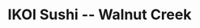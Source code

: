 ---
layout: place
title: "IKOI Sushi -- Walnut Creek"
permalink: /california/walnut-creek/ikoi-sushi-walnut-creek.html
stateAbbr: CA
stateName: California
cityName: Walnut Creek
seo:
  name: "IKOI Sushi -- Walnut Creek"
  type: Restaurant
  links: null
description: "Looking for sushi in Walnut Creek, California? Check out IKOI Sushi -- Walnut Creek for a delightful Japanese dining experience. Enjoy a variety of sushi and..."
place_id: ChIJWzDjWZVhhYARt0etOKzCc60
photos:
  - name: >-
      places/ChIJWzDjWZVhhYARt0etOKzCc60/photos/AeeoHcJrbtWfpkD83P-_5DrWRAmXq4sPDRdAsNMDiO700T7nQsTQP-MP3ME-9Eqg45YdGmTHLam4WzKlY2PKFlGtsCH13H_zaZi67EdJLFMHVrsegr_kA04iBAt_KbF5ZrTR0tFWrAG6IFal7kYK5-QKwsrVHoazF_YbEVFqXGp6ubK6VCsAY0wg0eC2bcauvE6BsSZlfVqgIK5P2pxOSqFnrpTub-NXYC-cLX-cAFlurlAgNpy19yjfB8xUwj9GcMIzfpoyEj9Gam5_7MqjHkk3Xi14nIeQFmHuyNFmifc7-nK8DA
    widthPx: 4032
    heightPx: 3024
    authorAttributions:
      - displayName: IKOI Sushi -- Walnut Creek
        uri: https://maps.google.com/maps/contrib/114854762127797308513
        photoUri: >-
          https://lh3.googleusercontent.com/a-/ALV-UjXwID55f6vI9pdsGstfEjMHQPgm6lYerdBGhnQIUetjkoxIUKA=s100-p-k-no-mo
    flagContentUri: >-
      https://www.google.com/local/imagery/report/?cb_client=maps_api_places.places_api&image_key=!1e10!2sAF1QipOAeAMuCRe1DWfh8bN99r5ueFKzhqJYpSn2Nsxq&hl=en-US
    googleMapsUri: >-
      https://www.google.com/maps/place//data=!3m4!1e2!3m2!1sAF1QipOAeAMuCRe1DWfh8bN99r5ueFKzhqJYpSn2Nsxq!2e10!4m2!3m1!1s0x8085619559e3305b:0xad73c2ac38ad47b7
  - name: >-
      places/ChIJWzDjWZVhhYARt0etOKzCc60/photos/AeeoHcKSEp30FzRIGYPy5sabkrr-9HZ7o9azs5lOXuIxCmTzL99JakD33qMNSsTOlXJtGWn5Ez5LJ1hohnDPNUTYOilBNeF3KB6LTHlhggS2drvGFqNS4g2oZE_LuibrLgAFhaIrjGY0aRRJwqU8zzlxWItuowsd9Jo5F7ZE8hj24czJMGAKULYfShfiGpKXZJJSRspcUZ1YaN0fQw5E37TjFi8uQ8haMQ0Y9KAUByxBKyzW90X-CNc6PUOfi-r6l9114W_Ss7RWiJSwET7dtSMF5_Bxf7GrR6jE8BQOikpuSZh0Fw
    widthPx: 3024
    heightPx: 3024
    authorAttributions:
      - displayName: IKOI Sushi -- Walnut Creek
        uri: https://maps.google.com/maps/contrib/114854762127797308513
        photoUri: >-
          https://lh3.googleusercontent.com/a-/ALV-UjXwID55f6vI9pdsGstfEjMHQPgm6lYerdBGhnQIUetjkoxIUKA=s100-p-k-no-mo
    flagContentUri: >-
      https://www.google.com/local/imagery/report/?cb_client=maps_api_places.places_api&image_key=!1e10!2sAF1QipNAZ2XtPkJI15fZuzO5orNLRez9-Vg-TjVtgwW5&hl=en-US
    googleMapsUri: >-
      https://www.google.com/maps/place//data=!3m4!1e2!3m2!1sAF1QipNAZ2XtPkJI15fZuzO5orNLRez9-Vg-TjVtgwW5!2e10!4m2!3m1!1s0x8085619559e3305b:0xad73c2ac38ad47b7
  - name: >-
      places/ChIJWzDjWZVhhYARt0etOKzCc60/photos/AeeoHcJLkOI_uCcQt5kRwprp0CvmvZ6XiUi6vibfrTSRQ1UUgn7Z1Wf9YDXxv92vYQsBtg2RzYR9IrwUlyga2LbAhl7429SG2JflXfpEMcgeKyjUrdPzS8eYwDikp8rY3ooCb1SmbLWzic6v7r_13rClEO9j6k-pPW6_Mc7iLI5JIs-IHgXl1_qXaBACrFbrSZQfZlUpwapj8F3rfBgL0bkJccx3BJbz3693XFlO5OWJE5BiAZY1Nz9zffVzapCg50HsXbXqNaCD-JfDF57sT_GBGY66G5JeQ4O17ZKMFML4flu1rV9fS0BwtBE1Z-hNjP1B7J1U9nzzQRpiKgMi97XU8FCSqY_swH75M6FBtOedEn8WbXaeEzriiemo-VQJa4WO50sHHHKKCDvFViVkis-rfWFCa3C1kDztENbpKQgNGl9PUIff
    widthPx: 4032
    heightPx: 3024
    authorAttributions:
      - displayName: V W
        uri: https://maps.google.com/maps/contrib/108821399952689735741
        photoUri: >-
          https://lh3.googleusercontent.com/a/ACg8ocI_dvqb4C6UBLRMz5Q5UqoTdeXbcMogQn3do3T3U1zeWe-viQ=s100-p-k-no-mo
    flagContentUri: >-
      https://www.google.com/local/imagery/report/?cb_client=maps_api_places.places_api&image_key=!1e10!2sCIHM0ogKEICAgICD36GflQE&hl=en-US
    googleMapsUri: >-
      https://www.google.com/maps/place//data=!3m4!1e2!3m2!1sCIHM0ogKEICAgICD36GflQE!2e10!4m2!3m1!1s0x8085619559e3305b:0xad73c2ac38ad47b7
  - name: >-
      places/ChIJWzDjWZVhhYARt0etOKzCc60/photos/AeeoHcLc2Txo4XnLVW174lGT-n3h7CmPUv2cZcQd5fXMjFXBEDFP3ydx_Vh6SzRSXh0AVGmBwaxEUzwmBSKprF6-UcPmWZpZTlqXI7Cmj0phcj3Yp0ApblwmmP22SvxnoUywgCanrG0QZmZLfqGqb_dVoxq2KeBI_2ydEYooTe8-2wNvYYWZ2xzVTUpA6ix3lGUFjnqIlQVHL0lZoNSvtVj_8-NopNyz_0zIsu-wdE2D7UlpQrHdnuhLnPs_pVpg4DqgW0s0uOLmFPW2Mj4xJd8gAHLHU1hEQ977QrIEs5mssuwYuZ5a8vuloMYYN9sNakcjkROlsW-Stv5Y4fTT8htOQc6IzFCMlOAb0JD7st1EvmMjFSTgMj1Tu2S-3lgGCth5kScTebwb5BKoe3grbmNnjZtnUNiNFrdEtBHGPL4Xm6CAdQ
    widthPx: 4032
    heightPx: 3024
    authorAttributions:
      - displayName: V W
        uri: https://maps.google.com/maps/contrib/108821399952689735741
        photoUri: >-
          https://lh3.googleusercontent.com/a/ACg8ocI_dvqb4C6UBLRMz5Q5UqoTdeXbcMogQn3do3T3U1zeWe-viQ=s100-p-k-no-mo
    flagContentUri: >-
      https://www.google.com/local/imagery/report/?cb_client=maps_api_places.places_api&image_key=!1e10!2sCIHM0ogKEICAgID2lreeIQ&hl=en-US
    googleMapsUri: >-
      https://www.google.com/maps/place//data=!3m4!1e2!3m2!1sCIHM0ogKEICAgID2lreeIQ!2e10!4m2!3m1!1s0x8085619559e3305b:0xad73c2ac38ad47b7
  - name: >-
      places/ChIJWzDjWZVhhYARt0etOKzCc60/photos/AeeoHcIgSAME3vEDi-K0QmuyEewuwNhyL1f-Yfy7IRSHSAb1y4xo2olGIKpYkVNAE4tN5O8EA7tmw7JA6Z8lZOmZno6rj8f1yympAaNCG4vHYvdaMXdEEEa8tuVa3_MJnHYbmFb4DQB_4TxWxjvkSo3BvIp4uBbXgqXjBE6c4jQgPTKQCizOsf1m1EnlbUbZQJ4Lj5j44flHV-4m8TQfTUe_u-7-G-ECUNXtB2AF51gCtTdwKy5YlYOIjmz3WK3CNtoWxIV1pXf4dLQYdaIp0TF50gG_H4L1GFNhfTKFJ866H5zmLg
    widthPx: 2994
    heightPx: 3782
    authorAttributions:
      - displayName: IKOI Sushi -- Walnut Creek
        uri: https://maps.google.com/maps/contrib/114854762127797308513
        photoUri: >-
          https://lh3.googleusercontent.com/a-/ALV-UjXwID55f6vI9pdsGstfEjMHQPgm6lYerdBGhnQIUetjkoxIUKA=s100-p-k-no-mo
    flagContentUri: >-
      https://www.google.com/local/imagery/report/?cb_client=maps_api_places.places_api&image_key=!1e10!2sAF1QipOKQHApmaW1zxMWjsHKBp8LHtblN5Pu_ptEhRjW&hl=en-US
    googleMapsUri: >-
      https://www.google.com/maps/place//data=!3m4!1e2!3m2!1sAF1QipOKQHApmaW1zxMWjsHKBp8LHtblN5Pu_ptEhRjW!2e10!4m2!3m1!1s0x8085619559e3305b:0xad73c2ac38ad47b7
  - name: >-
      places/ChIJWzDjWZVhhYARt0etOKzCc60/photos/AeeoHcLjathydjKhLTR3ecU_xG3m4JEqgktek9FFeKmLtVIk9iqCWa01UbjpHuOOLniGRbxna-i-zOfE-9vnbguvBmzzpROdaVg_IWB45uUnwuHxl28D_ueKHSX1FNw2GFvXdErUXrgI_zsGLVqqqhu0PbldbyacLuJNcKagC1Ub6BC7zGbPeKAn-sGtXEAXHNc51GhGXBmNza9oswjRW7GWfwq2WH6pQ7xCR3wPDJ2fUvl9ZTjSCJ4OHpJLP1_Jd_GMY-l_0YDaX6fyppDLq7JqnU0YM-jS5n0ML2NWx1ES0i36_lkMXLWcH5mag2E_Glk3zFIkkFTxJYXQAFJqDn5fTtx68YRlJTO1LHs_p5-Q1AXAXYSLkpzBmM9nCo4EmN0WCpTksLE_JpxwwcHXCw_IHTAOm_JPZ_PxQPOlWGCT4sjP4Q
    widthPx: 4032
    heightPx: 3024
    authorAttributions:
      - displayName: Steffi Lee
        uri: https://maps.google.com/maps/contrib/102529202556649102290
        photoUri: >-
          https://lh3.googleusercontent.com/a-/ALV-UjWvZAAd5qQcj9MK29YTWLBQjo7Qu0d6ROE9UIE23aW_NaVlTwHecg=s100-p-k-no-mo
    flagContentUri: >-
      https://www.google.com/local/imagery/report/?cb_client=maps_api_places.places_api&image_key=!1e10!2sCIHM0ogKEICAgIDqsrSqOA&hl=en-US
    googleMapsUri: >-
      https://www.google.com/maps/place//data=!3m4!1e2!3m2!1sCIHM0ogKEICAgIDqsrSqOA!2e10!4m2!3m1!1s0x8085619559e3305b:0xad73c2ac38ad47b7
  - name: >-
      places/ChIJWzDjWZVhhYARt0etOKzCc60/photos/AeeoHcJHJ032jhqYIHc-9Dg9RV8YcvLmYZqD0aFY8IkvDaU51EiOWvuOPvTP99m_MWjTbdqGYIcj7TMMLm4RsLj_mB9qNZBu3VMsc7cC8Eb17HVrK-Wq0WG7T8lOmmF5Rz1kFrqm54b87oWcJu00VguVmYsL4gFTRGJ5WRlspOyC5o-iemxw699CIyMCWCBpCAsJ70mGrx-eBGmlzLSdiw-SQvFRPhFU2AIvhMyezLG2Af4XwGT7W7nYp13k30ZynQcjCLIDKol70Cl4fru2GEEePI8tL7fIdTh0smk8L49Z_itFYYHe5U9TKXHi9cqV1YdcY7_Ea-jSErmWDX04dyJaPIFZJ_eNNBH-hLFpaKRWmJO00PwfHlNMDqE86CzrL138a4-suXKWRyG1F9_P0T_Z2yz37p0KhXkwpGhnQkxrL4Wfb_tP
    widthPx: 4032
    heightPx: 3024
    authorAttributions:
      - displayName: Steffi Lee
        uri: https://maps.google.com/maps/contrib/102529202556649102290
        photoUri: >-
          https://lh3.googleusercontent.com/a-/ALV-UjWvZAAd5qQcj9MK29YTWLBQjo7Qu0d6ROE9UIE23aW_NaVlTwHecg=s100-p-k-no-mo
    flagContentUri: >-
      https://www.google.com/local/imagery/report/?cb_client=maps_api_places.places_api&image_key=!1e10!2sCIHM0ogKEICAgIDqsrSquAE&hl=en-US
    googleMapsUri: >-
      https://www.google.com/maps/place//data=!3m4!1e2!3m2!1sCIHM0ogKEICAgIDqsrSquAE!2e10!4m2!3m1!1s0x8085619559e3305b:0xad73c2ac38ad47b7
  - name: >-
      places/ChIJWzDjWZVhhYARt0etOKzCc60/photos/AeeoHcIh8u8FuqxeKXF83MrUjT17wMubPXFnyYK8CIKo4v-ndzLIUyneqKDnw87Mnalo4nuCLPNUIhSJYB9QhS8CTeUBDB-QXEQONDNlvyII2mSxZJfkpzge2bEkhbNhH9w7xkWGzCGBBoCfYOUEZowljN2KdL1UkBh_Jp3UCPVzJMR4N6BswhLLTIeDZYwARtCAM5mwy2OQP8_FSb8nhBcAfteecfeMzO9K94gOVh8rEIl_Pwr7An4xoyP84UMS35LTwH3gqo73LmbrH5RAjI6VcyJHJRUlgaW-Gc_XlpEwgQ_O_g
    widthPx: 3024
    heightPx: 3024
    authorAttributions:
      - displayName: IKOI Sushi -- Walnut Creek
        uri: https://maps.google.com/maps/contrib/114854762127797308513
        photoUri: >-
          https://lh3.googleusercontent.com/a-/ALV-UjXwID55f6vI9pdsGstfEjMHQPgm6lYerdBGhnQIUetjkoxIUKA=s100-p-k-no-mo
    flagContentUri: >-
      https://www.google.com/local/imagery/report/?cb_client=maps_api_places.places_api&image_key=!1e10!2sAF1QipNgCxTbZYVva1jNW6AWiyZkboWeGQdvXFlehYAV&hl=en-US
    googleMapsUri: >-
      https://www.google.com/maps/place//data=!3m4!1e2!3m2!1sAF1QipNgCxTbZYVva1jNW6AWiyZkboWeGQdvXFlehYAV!2e10!4m2!3m1!1s0x8085619559e3305b:0xad73c2ac38ad47b7
  - name: >-
      places/ChIJWzDjWZVhhYARt0etOKzCc60/photos/AeeoHcLhj8NOeQWo9F0-JJFoj7iQ9vCIC5gSmz_bTVtPKSTVV0cPBL-es2XzD2JQOWilWoTNPuIjrKrk-uzu1CdLucfYJSCUJmMPV23Qb3F4JueIm38um_u5YZIZPt3QmtBctbS0lEl-K1YM17TGcHpK-MRB7jifwUf5v6ykzrwoeSDz3j-bedE8Iluo-j2XKxjFinQDN0gVLwWBcG0TsSNyaUFAV2bYU3-sgRvLktg6tMJI1G-__MHe3YCESnZV9dRF7A8dVpRuCR-kprVAF1OZwmFLuq2nokkqyu1Qq9CPnGGLl2lt1Pm57bkbifZ-rwsKZCcoBQe2ZweAX3QaBdQhGXvLRDmWZjhJ65b2mm5_CAwA9O_V2IJAF9lesrQCnlb0emx8mXmGVHm4CFus4cEaoeJ3rGUfOIp_IlOExNqwuaooegWg
    widthPx: 4032
    heightPx: 3024
    authorAttributions:
      - displayName: David Rowley
        uri: https://maps.google.com/maps/contrib/108213805726730587809
        photoUri: >-
          https://lh3.googleusercontent.com/a-/ALV-UjV9CC8VQ2fFvqTZ4ak5kQlqKdVqzgdj_2dbUMFwslrRQetIyO_ggg=s100-p-k-no-mo
    flagContentUri: >-
      https://www.google.com/local/imagery/report/?cb_client=maps_api_places.places_api&image_key=!1e10!2sCIHM0ogKEICAgID4x9Gk5AE&hl=en-US
    googleMapsUri: >-
      https://www.google.com/maps/place//data=!3m4!1e2!3m2!1sCIHM0ogKEICAgID4x9Gk5AE!2e10!4m2!3m1!1s0x8085619559e3305b:0xad73c2ac38ad47b7
  - name: >-
      places/ChIJWzDjWZVhhYARt0etOKzCc60/photos/AeeoHcJKAm_XVrGIgOYxbwa5oLgBtc2vq63rVuuv3BAAJ1Qgq87qsiJCoj2NVF0R-5zWq7I5mU0NH_1Qj8xPbhPSPfAa5gKNsIhDxuRb7bMoMgTaDgFwSU495a8w46__IqICssHThQgXjV2S_bqoKnGiXAkIujygZnLkZcBdcmSAATiVBK-jOvMLoM4ZmGKeQdtrY_HygySiomZRAvzgvhKmhjoh8YHZxjkFC7WHbIh9UAjMsqQgc5FO_2Me_yh4i8kFc40LCcP11xO8PWrTr_FXKwRgUGUA38Hmf1bfYSQxg581hQ
    widthPx: 2642
    heightPx: 3429
    authorAttributions:
      - displayName: IKOI Sushi -- Walnut Creek
        uri: https://maps.google.com/maps/contrib/114854762127797308513
        photoUri: >-
          https://lh3.googleusercontent.com/a-/ALV-UjXwID55f6vI9pdsGstfEjMHQPgm6lYerdBGhnQIUetjkoxIUKA=s100-p-k-no-mo
    flagContentUri: >-
      https://www.google.com/local/imagery/report/?cb_client=maps_api_places.places_api&image_key=!1e10!2sAF1QipNQFghnt9NisCF2zhfUuXNTZ3pq8k4fVQAabwkE&hl=en-US
    googleMapsUri: >-
      https://www.google.com/maps/place//data=!3m4!1e2!3m2!1sAF1QipNQFghnt9NisCF2zhfUuXNTZ3pq8k4fVQAabwkE!2e10!4m2!3m1!1s0x8085619559e3305b:0xad73c2ac38ad47b7
address: 1632 N Main St, Walnut Creek, CA 94596, USA
street: 1632 N Main St
city: Walnut Creek
state: CA
zip: '94596'
country: USA
neighborhood: null
latitude: '37.901191'
longitude: '-122.061326'
accessibility_options:
  wheelchairAccessibleParking: true
  wheelchairAccessibleEntrance: true
  wheelchairAccessibleRestroom: true
  wheelchairAccessibleSeating: true
business_status: OPERATIONAL
name: IKOI Sushi -- Walnut Creek
google_maps_links:
  directionsUri: >-
    https://www.google.com/maps/dir//''/data=!4m7!4m6!1m1!4e2!1m2!1m1!1s0x8085619559e3305b:0xad73c2ac38ad47b7!3e0
  placeUri: https://maps.google.com/?cid=12498547435824302007
  writeAReviewUri: >-
    https://www.google.com/maps/place//data=!4m3!3m2!1s0x8085619559e3305b:0xad73c2ac38ad47b7!12e1
  reviewsUri: >-
    https://www.google.com/maps/place//data=!4m4!3m3!1s0x8085619559e3305b:0xad73c2ac38ad47b7!9m1!1b1
  photosUri: >-
    https://www.google.com/maps/place//data=!4m3!3m2!1s0x8085619559e3305b:0xad73c2ac38ad47b7!10e5
primary_type: Sushi Restaurant
opening_hours:
  regular: null
  current: null
secondary_opening_hours:
  regular:
    weekdayDescriptions: null
    type: null
  current:
    weekdayDescriptions: null
    type: null
phone: null
price_level: null
price_range: null
rating: null
rating_count: 0
website: null
reviews: null
parking_options: null
payment_options: null
allow_dogs: null
curbside_pickup: null
delivery: null
dine_in: null
good_for_children: null
good_for_groups: null
good_for_sports: null
live_music: null
menu_for_children: null
outdoor_seating: null
reservable: null
restroom: null
serves_beer: null
serves_breakfast: null
serves_brunch: null
serves_cocktails: null
serves_coffee: null
serves_dinner: null
serves_dessert: null
serves_lunch: null
serves_vegetarian_food: null
serves_wine: null
takeout: null
summary: null

---